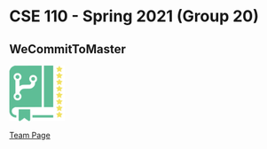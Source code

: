 
# CSE 110 - Spring 2021 (Group 20)

## WeCommitToMaster

<img src ="admin/branding/Logo%20(Transparent).png" alt="Logo text" width="100" height="100"/>

[Team Page](admin/team.md)

